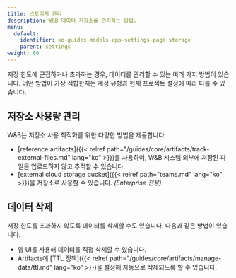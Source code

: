 ```yaml
---
title: 스토리지 관리
description: W&B 데이터 저장소를 관리하는 방법.
menu:
  default:
    identifier: ko-guides-models-app-settings-page-storage
    parent: settings
weight: 60
---
```


저장 한도에 근접하거나 초과하는 경우, 데이터를 관리할 수 있는 여러 가지 방법이 있습니다. 어떤 방법이 가장 적합한지는 계정 유형과 현재 프로젝트 설정에 따라 다를 수 있습니다.

## 저장소 사용량 관리
W&B는 저장소 사용 최적화를 위한 다양한 방법을 제공합니다.

- [reference artifacts]({{< relref path="/guides/core/artifacts/track-external-files.md" lang="ko" >}})를 사용하여, W&B 시스템 외부에 저장된 파일을 업로드하지 않고 추적할 수 있습니다.
- [external cloud storage bucket]({{< relref path="teams.md" lang="ko" >}})을 저장소로 사용할 수 있습니다. *(Enterprise 전용)*

## 데이터 삭제
저장 한도를 초과하지 않도록 데이터를 삭제할 수도 있습니다. 다음과 같은 방법이 있습니다.

- 앱 UI를 사용해 데이터를 직접 삭제할 수 있습니다.
- Artifacts에 [TTL 정책]({{< relref path="/guides/core/artifacts/manage-data/ttl.md" lang="ko" >}})을 설정해 자동으로 삭제되도록 할 수 있습니다.